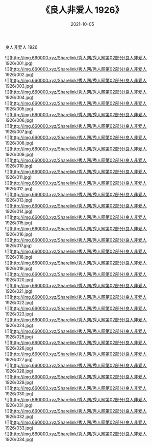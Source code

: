 ﻿---
layout: post
title:  《良人非爱人 1926》
date:   2021-10-05
img: http://img.660000.xyz/Sharelink/秀人网/秀人网第02部分/良人非爱人 1926/000.jpg
categories: [美女, 清纯, 唯美]
---

良人非爱人 1926

  ![](http://img.660000.xyz/Sharelink/秀人网/秀人网第02部分/良人非爱人 1926/001.jpg) <br> ![](http://img.660000.xyz/Sharelink/秀人网/秀人网第02部分/良人非爱人 1926/002.jpg) <br> ![](http://img.660000.xyz/Sharelink/秀人网/秀人网第02部分/良人非爱人 1926/003.jpg) <br> ![](http://img.660000.xyz/Sharelink/秀人网/秀人网第02部分/良人非爱人 1926/004.jpg) <br> ![](http://img.660000.xyz/Sharelink/秀人网/秀人网第02部分/良人非爱人 1926/005.jpg) <br> ![](http://img.660000.xyz/Sharelink/秀人网/秀人网第02部分/良人非爱人 1926/006.jpg) <br> ![](http://img.660000.xyz/Sharelink/秀人网/秀人网第02部分/良人非爱人 1926/007.jpg) <br> ![](http://img.660000.xyz/Sharelink/秀人网/秀人网第02部分/良人非爱人 1926/008.jpg) <br> ![](http://img.660000.xyz/Sharelink/秀人网/秀人网第02部分/良人非爱人 1926/009.jpg) <br> ![](http://img.660000.xyz/Sharelink/秀人网/秀人网第02部分/良人非爱人 1926/010.jpg) <br> ![](http://img.660000.xyz/Sharelink/秀人网/秀人网第02部分/良人非爱人 1926/011.jpg) <br> ![](http://img.660000.xyz/Sharelink/秀人网/秀人网第02部分/良人非爱人 1926/012.jpg) <br> ![](http://img.660000.xyz/Sharelink/秀人网/秀人网第02部分/良人非爱人 1926/013.jpg) <br> ![](http://img.660000.xyz/Sharelink/秀人网/秀人网第02部分/良人非爱人 1926/014.jpg) <br> ![](http://img.660000.xyz/Sharelink/秀人网/秀人网第02部分/良人非爱人 1926/015.jpg) <br> ![](http://img.660000.xyz/Sharelink/秀人网/秀人网第02部分/良人非爱人 1926/016.jpg) <br> ![](http://img.660000.xyz/Sharelink/秀人网/秀人网第02部分/良人非爱人 1926/017.jpg) <br> ![](http://img.660000.xyz/Sharelink/秀人网/秀人网第02部分/良人非爱人 1926/018.jpg) <br> ![](http://img.660000.xyz/Sharelink/秀人网/秀人网第02部分/良人非爱人 1926/019.jpg) <br> ![](http://img.660000.xyz/Sharelink/秀人网/秀人网第02部分/良人非爱人 1926/020.jpg) <br> ![](http://img.660000.xyz/Sharelink/秀人网/秀人网第02部分/良人非爱人 1926/021.jpg) <br> ![](http://img.660000.xyz/Sharelink/秀人网/秀人网第02部分/良人非爱人 1926/022.jpg) <br> ![](http://img.660000.xyz/Sharelink/秀人网/秀人网第02部分/良人非爱人 1926/023.jpg) <br> ![](http://img.660000.xyz/Sharelink/秀人网/秀人网第02部分/良人非爱人 1926/024.jpg) <br> ![](http://img.660000.xyz/Sharelink/秀人网/秀人网第02部分/良人非爱人 1926/025.jpg) <br> ![](http://img.660000.xyz/Sharelink/秀人网/秀人网第02部分/良人非爱人 1926/026.jpg) <br> ![](http://img.660000.xyz/Sharelink/秀人网/秀人网第02部分/良人非爱人 1926/027.jpg) <br> ![](http://img.660000.xyz/Sharelink/秀人网/秀人网第02部分/良人非爱人 1926/028.jpg) <br> ![](http://img.660000.xyz/Sharelink/秀人网/秀人网第02部分/良人非爱人 1926/029.jpg) <br> ![](http://img.660000.xyz/Sharelink/秀人网/秀人网第02部分/良人非爱人 1926/030.jpg) <br> ![](http://img.660000.xyz/Sharelink/秀人网/秀人网第02部分/良人非爱人 1926/031.jpg) <br> ![](http://img.660000.xyz/Sharelink/秀人网/秀人网第02部分/良人非爱人 1926/032.jpg) <br> ![](http://img.660000.xyz/Sharelink/秀人网/秀人网第02部分/良人非爱人 1926/033.jpg) <br> ![](http://img.660000.xyz/Sharelink/秀人网/秀人网第02部分/良人非爱人 1926/034.jpg) <br>